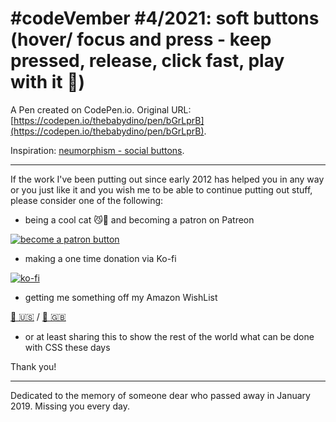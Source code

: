 # #codeVember #4/2021: soft buttons (hover/ focus and press - keep pressed, release, click fast, play with it 🤪)

A Pen created on CodePen.io. Original URL: [https://codepen.io/thebabydino/pen/bGrLprB](https://codepen.io/thebabydino/pen/bGrLprB).

Inspiration: [neumorphism - social buttons](https://dribbble.com/shots/10746021-Neumorphism-Social-Buttons).

---

If the work I've been putting out since early 2012 has helped you in any way or you just like it and you wish me to be able to continue putting out stuff, please consider one of the following:

* being a cool cat 😼🎩 and becoming a patron on Patreon

[![become a patron button](https://assets.codepen.io/2017/btn_patreon.png)](https://www.patreon.com/anatudor)

* making a one time donation via Ko-fi

[![ko-fi](https://assets.codepen.io/2017/btn_kofi.svg)](https://ko-fi.com/anatudor)

* getting me something off my Amazon WishList 

[🎁 🇺🇸](https://www.amazon.com/gp/registry/wishlist/2Y3C4722GXH0I/) / [🎁 🇬🇧](https://www.amazon.co.uk/gp/registry/wishlist/2I25W7U0KADSR/)

* or at least sharing this to show the rest of the world what can be done with CSS these days

Thank you!

---

Dedicated to the memory of someone dear who passed away in January 2019. Missing you every day.